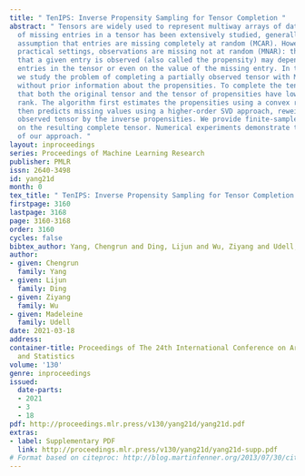 ```yaml
---
title: " TenIPS: Inverse Propensity Sampling for Tensor Completion "
abstract: " Tensors are widely used to represent multiway arrays of data. The recovery
  of missing entries in a tensor has been extensively studied, generally under the
  assumption that entries are missing completely at random (MCAR). However, in most
  practical settings, observations are missing not at random (MNAR): the probability
  that a given entry is observed (also called the propensity) may depend on other
  entries in the tensor or even on the value of the missing entry. In this paper,
  we study the problem of completing a partially observed tensor with MNAR observations,
  without prior information about the propensities. To complete the tensor, we assume
  that both the original tensor and the tensor of propensities have low multilinear
  rank. The algorithm first estimates the propensities using a convex relaxation and
  then predicts missing values using a higher-order SVD approach, reweighting the
  observed tensor by the inverse propensities. We provide finite-sample error bounds
  on the resulting complete tensor. Numerical experiments demonstrate the effectiveness
  of our approach. "
layout: inproceedings
series: Proceedings of Machine Learning Research
publisher: PMLR
issn: 2640-3498
id: yang21d
month: 0
tex_title: " TenIPS: Inverse Propensity Sampling for Tensor Completion "
firstpage: 3160
lastpage: 3168
page: 3160-3168
order: 3160
cycles: false
bibtex_author: Yang, Chengrun and Ding, Lijun and Wu, Ziyang and Udell, Madeleine
author:
- given: Chengrun
  family: Yang
- given: Lijun
  family: Ding
- given: Ziyang
  family: Wu
- given: Madeleine
  family: Udell
date: 2021-03-18
address: 
container-title: Proceedings of The 24th International Conference on Artificial Intelligence
  and Statistics
volume: '130'
genre: inproceedings
issued:
  date-parts:
  - 2021
  - 3
  - 18
pdf: http://proceedings.mlr.press/v130/yang21d/yang21d.pdf
extras:
- label: Supplementary PDF
  link: http://proceedings.mlr.press/v130/yang21d/yang21d-supp.pdf
# Format based on citeproc: http://blog.martinfenner.org/2013/07/30/citeproc-yaml-for-bibliographies/
---
```

